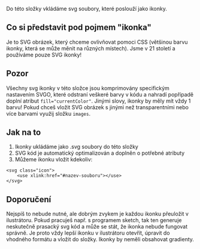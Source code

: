 Do této složky vkládáme svg soubory, které poslouží jako ikonky.

## Co si představit pod pojmem "ikonka"

Je to SVG obrázek, který chceme ovlivňovat pomoci CSS (většinou barvu ikonky, která se může měnit na různých místech). Jsme v 21 století a používáme pouze SVG ikonky!

## Pozor

Všechny svg ikonky v této složce jsou komprimovány specifickým nastavením SVGO, které odstraní veškeré barvy v kódu a nahradí popřípadě doplní atribut `fill="currentColor"`. Jinými slovy, ikonky by měly mít vždy 1 barvu! Pokud chceš vložit SVG obrázek s jinými než transparentními nebo více barvami využij složku `images`.

## Jak na to

1. Ikonky ukládáme jako .svg soubory do této složky
2. SVG kód je automatický optimalizován a doplněn o potřebné atributy
3. Můžeme ikonku vložit kdekoliv:

```
<svg class="icon">
	<use xlink:href="#nazev-souboru"></use>
</svg>
```

## Doporučení

Nejspíš to nebude nutné, ale dobrým zvykem je každou ikonku přeuložit v ilustrátoru. Pokud pracuješ např. s programem sketch, tak ten generuje neskutečně prasacký svg kód a může se stát, že ikonka nebude fungovat správně. Je proto vždy lepší ikonku v ilustrátoru otevřít, úpravit do vhodného formátu a vložit do složky. Ikonky by neměli obsahovat gradienty.
